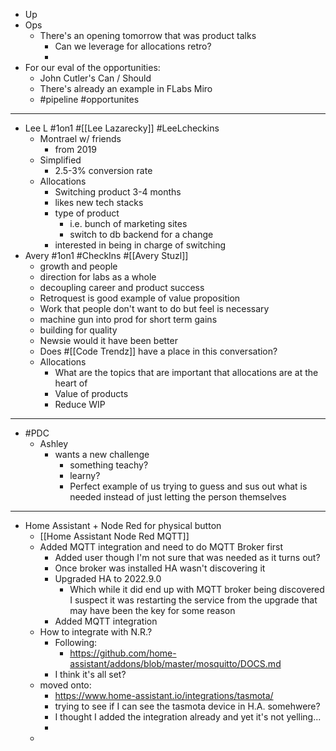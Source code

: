 - Up
- Ops
	- There's an opening tomorrow that was product talks
		- Can we leverage for allocations retro?
		-
- For our eval of the opportunities:
	- John Cutler's Can / Should
	- There's already an example in FLabs Miro
	- #pipeline #opportunites
- ---
- Lee L #1on1 #[[Lee Lazarecky]] #LeeLcheckins
	- Montrael w/ friends
		- from 2019
	- Simplified
		- 2.5-3% conversion rate
	- Allocations
		- Switching product 3-4 months
		- likes new tech stacks
		- type of product
			- i.e. bunch of marketing sites
			- switch to db backend for a change
		- interested in being in charge of switching
- Avery #1on1 #CheckIns #[[Avery Stuzl]]
	- growth and people
	- direction for labs as a whole
	- decoupling career and product success
	- Retroquest is good example of value proposition
	- Work that people don't want to do but feel is necessary
	- machine gun into prod for short term gains
	- building for quality
	- Newsie would it have been better
	- Does #[[Code Trendz]] have a place in this conversation?
	- Allocations
		- What are the topics that are important that allocations are at the heart of
		- Value of products
		- Reduce WIP
- ---
- #PDC
	- Ashley
		- wants a new challenge
			- something teachy?
			- learny?
			- Perfect example of us trying to guess and sus out what is needed instead of just letting the person themselves
- ---
- Home Assistant + Node Red for physical button
	- [[Home Assistant Node Red MQTT]]
	- Added MQTT integration and need to do MQTT Broker first
		- Added user though I'm not sure that was needed as it turns out?
		- Once broker was installed HA wasn't discovering it
		- Upgraded HA to 2022.9.0
			- Which while it did end up with MQTT broker being discovered I suspect it was restarting the service from the upgrade that may have been the key for some reason
		- Added MQTT integration
	- How to integrate with N.R.?
		- Following:
			- https://github.com/home-assistant/addons/blob/master/mosquitto/DOCS.md
		- I think it's all set?
	- moved onto:
		- https://www.home-assistant.io/integrations/tasmota/
		- trying to see if I can see the tasmota device in H.A. somehwere?
		- I thought I added the integration already and yet it's not yelling...
		-
	-
